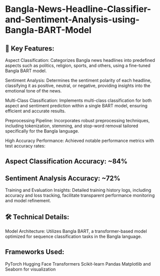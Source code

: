 # Bangla-News-Headline-Classifier-and-Sentiment-Analysis-using-Bangla-BART-Model

## 🚀 Key Features:

Aspect Classification:
Categorizes Bangla news headlines into predefined aspects such as politics, religion, sports, and others, using a fine-tuned Bangla BART model.

Sentiment Analysis:
Determines the sentiment polarity of each headline, classifying it as positive, neutral, or negative, providing insights into the emotional tone of the news.

Multi-Class Classification:
Implements multi-class classification for both aspect and sentiment prediction within a single BART model, ensuring efficient and accurate results.

Preprocessing Pipeline:
Incorporates robust preprocessing techniques, including tokenization, stemming, and stop-word removal tailored specifically for the Bangla language.

High Accuracy Performance:
Achieved notable performance metrics with test accuracy rates:

## Aspect Classification Accuracy: ~84%
## Sentiment Analysis Accuracy: ~72%
Training and Evaluation Insights:
Detailed training history logs, including accuracy and loss tracking, facilitate transparent performance monitoring and model refinement.

## 🛠 Technical Details:

Model Architecture:
Utilizes Bangla BART, a transformer-based model optimized for sequence classification tasks in the Bangla language.

## Frameworks Used:
PyTorch
Hugging Face Transformers
Scikit-learn
Pandas
Matplotlib and Seaborn for visualization
